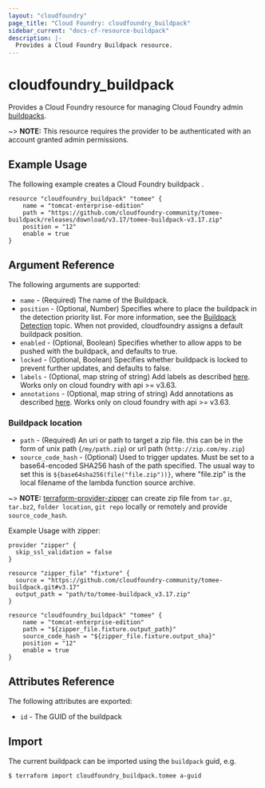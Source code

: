 ```yaml
---
layout: "cloudfoundry"
page_title: "Cloud Foundry: cloudfoundry_buildpack"
sidebar_current: "docs-cf-resource-buildpack"
description: |-
  Provides a Cloud Foundry Buildpack resource.
---
```


# cloudfoundry\_buildpack

Provides a Cloud Foundry resource for managing Cloud Foundry admin [buildpacks](https://docs.cloudfoundry.org/adminguide/buildpacks.html).

~> **NOTE:** This resource requires the provider to be authenticated with an account granted admin permissions.

## Example Usage

The following example creates a Cloud Foundry buildpack .

```hcl
resource "cloudfoundry_buildpack" "tomee" {
    name = "tomcat-enterprise-edition"
    path = "https://github.com/cloudfoundry-community/tomee-buildpack/releases/download/v3.17/tomee-buildpack-v3.17.zip"
    position = "12"
    enable = true
}
```

## Argument Reference

The following arguments are supported:

* `name` - (Required) The name of the Buildpack.
* `position` - (Optional, Number) Specifies where to place the buildpack in the detection priority list. For more information, see the [Buildpack Detection](https://docs.cloudfoundry.org/buildpacks/detection.html) topic. When not provided, cloudfoundry assigns a default buildpack position.
* `enabled` - (Optional, Boolean) Specifies whether to allow apps to be pushed with the buildpack, and defaults to true.
* `locked` - (Optional, Boolean) Specifies whether buildpack is locked to prevent further updates, and defaults to false.
* `labels` - (Optional, map string of string) Add labels as described [here](https://docs.cloudfoundry.org/adminguide/metadata.html#-view-metadata-for-an-object). 
Works only on cloud foundry with api >= v3.63.
* `annotations` - (Optional, map string of string) Add annotations as described [here](https://docs.cloudfoundry.org/adminguide/metadata.html#-view-metadata-for-an-object). 
Works only on cloud foundry with api >= v3.63.

### Buildpack location

* `path` - (Required) An uri or path to target a zip file. this can be in the form of unix path (`/my/path.zip`) or url path (`http://zip.com/my.zip`)
* `source_code_hash` - (Optional) Used to trigger updates. Must be set to a base64-encoded SHA256 hash of the path specified. The usual way to set this is `${base64sha256(file("file.zip"))}`, 
where "file.zip" is the local filename of the lambda function source archive.

~> **NOTE:** [terraform-provider-zipper](https://github.com/ArthurHlt/terraform-provider-zipper) 
can create zip file from `tar.gz`, `tar.bz2`, `folder location`, `git repo` locally or remotely and provide `source_code_hash`.

Example Usage with zipper: 

```hcl
provider "zipper" {
  skip_ssl_validation = false
}

resource "zipper_file" "fixture" {
  source = "https://github.com/cloudfoundry-community/tomee-buildpack.git#v3.17"
  output_path = "path/to/tomee-buildpack_v3.17.zip"
}

resource "cloudfoundry_buildpack" "tomee" {
    name = "tomcat-enterprise-edition"
    path = "${zipper_file.fixture.output_path}"
    source_code_hash = "${zipper_file.fixture.output_sha}"
    position = "12"
    enable = true
}
```

## Attributes Reference

The following attributes are exported:

* `id` - The GUID of the buildpack

## Import

The current buildpack can be imported using the `buildpack` guid, e.g.

```bash
$ terraform import cloudfoundry_buildpack.tomee a-guid
```
